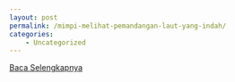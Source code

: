 ```yaml
---
layout: post
permalink: /mimpi-melihat-pemandangan-laut-yang-indah/
categories:
    - Uncategorized
---
```


[Baca Selengkapnya](/02)